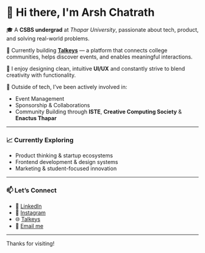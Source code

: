 # 👋 Hi there, I'm **Arsh Chatrath**

🎓 A **CSBS undergrad** at *Thapar University*, passionate about tech, product, and solving real-world problems.

🚀 Currently building **[Talkeys](https://talkeys.xyz)** — a platform that connects college communities, helps discover events, and enables meaningful interactions.

🎨 I enjoy designing clean, intuitive **UI/UX** and constantly strive to blend creativity with functionality.

💼 Outside of tech, I’ve been actively involved in:
- Event Management
- Sponsorship & Collaborations
- Community Building through **ISTE**, **Creative Computing Society** & **Enactus Thapar**

---

### 📈 Currently Exploring
- Product thinking & startup ecosystems  
- Frontend development & design systems  
- Marketing & student-focused innovation

---

### 📫 Let’s Connect
- 🔗 [LinkedIn](https://www.linkedin.com/in/arshchatrath/)
- 📸 [Instagram](https://www.instagram.com/arshchatrath_30)
- 🌐 [Talkeys](https://talkeys.xyz)
- 📧 [Email me](mailto:achatrath_be23@thapar.edu)

---

Thanks for visiting!
